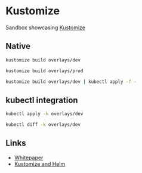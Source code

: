 # Kustomize

Sandbox showcasing [Kustomize](https://kustomize.io)

## Native

```bash
kustomize build overlays/dev

kustomize build overlays/prod
```

```bash
kustomize build overlays/dev | kubectl apply -f -
```

## kubectl integration

```bash
kubectl apply -k overlays/dev
```

```bash
kubectl diff -k overlays/dev
```

## Links

* [Whitepaper](https://github.com/kubernetes/design-proposals-archive/blob/main/architecture/declarative-application-management.md)
* [Kustomize and Helm](https://github.com/kubernetes-sigs/kustomize/blob/master/examples/chart.md)
